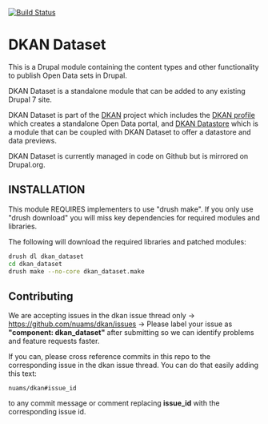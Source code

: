 [![Build Status](https://travis-ci.org/nuams/dkan_dataset.png?branch=7.x-1.x)](https://travis-ci.org/nuams/dkan_dataset)

# DKAN Dataset

This is a Drupal module containing the content types and other functionality to publish Open Data sets in Drupal.

DKAN Dataset is a standalone module that can be added to any existing Drupal 7 site.

DKAN Dataset is part of the [DKAN](https://drupal.org/project/dkan "DKAN homepage") project which includes the [DKAN profile](https://drupal.org/project/dkan "DKAN homepage") which creates a standalone Open Data portal, and [DKAN Datastore](https://drupal.org/project/dkan_datastore "DKAN Datastore homepage") which is a module that can be coupled with DKAN Dataset to offer a datastore and data previews.

DKAN Dataset is currently managed in code on Github but is mirrored on Drupal.org.

## INSTALLATION

This module REQUIRES implementers to use "drush make". If you only use "drush download" you will miss key dependencies for required modules and libraries.

The following will download the required libraries and patched modules:

```bash
drush dl dkan_dataset
cd dkan_dataset
drush make --no-core dkan_dataset.make
```

## Contributing

We are accepting issues in the dkan issue thread only -> https://github.com/nuams/dkan/issues -> Please label your issue as **"component: dkan_dataset"** after submitting so we can identify problems and feature requests faster.

If you can, please cross reference commits in this repo to the corresponding issue in the dkan issue thread. You can do that easily adding this text:

```
nuams/dkan#issue_id
``` 

to any commit message or comment replacing **issue_id** with the corresponding issue id.